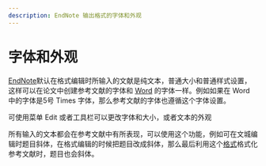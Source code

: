 ```yaml
---
description: EndNote 输出格式的字体和外观
---
```


# 字体和外观

[EndNote](http://www.howsci.com/tag/endnote/)默认在格式编辑时所输入的文献是纯文本，普通大小和普通样式设置，这样可以在论文中创建参考文献的字体和 [Word](http://www.howsci.com/tag/word/) 的字体一样。例如如果在 Word 中的字体是5号 Times 字体，那么参考文献的字体也遵循这个字体设置。

可使用菜单 Edit 或者工具栏可以更改字体和大小，或者文本的外观

所有输入的文本都会在参考文献中有所表现，可以使用这个功能，例如可在文城编辑时题目斜体，在格式编辑的时候把题目改成斜体，那么最后利用这个[格式](http://www.howsci.com/tag/output-styles/)格式化参考文献时，题目也会斜体。

